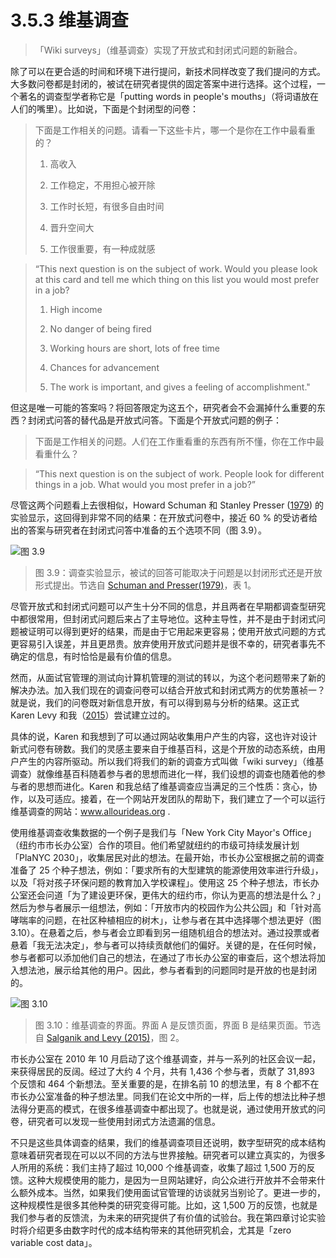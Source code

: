 # 3.5.3 维基调查
> 「Wiki surveys」（维基调查）实现了开放式和封闭式问题的新融合。

除了可以在更合适的时间和环境下进行提问，新技术同样改变了我们提问的方式。大多数问卷都是封闭的，被试在研究者提供的固定答案中进行选择。这个过程，一个著名的调查型学者称它是「putting words in people's mouths」（将词语放在人们的嘴里）。比如说，下面是个封闭型的问卷：

> 下面是工作相关的问题。请看一下这些卡片，哪一个是你在工作中最看重的？
>
> 1. 高收入
>
> 2. 工作稳定，不用担心被开除
>
> 3. 工作时长短，有很多自由时间
>
> 4. 晋升空间大
>
> 5. 工作很重要，有一种成就感

> “This next question is on the subject of work. Would you please look at this card and tell me which thing on this list you would most prefer in a job?
>
> 1. High income
>
> 2. No danger of being fired
>
> 3. Working hours are short, lots of free time
>
> 4. Chances for advancement
>
> 5. The work is important, and gives a feeling of accomplishment."

但这是唯一可能的答案吗？将回答限定为这五个，研究者会不会漏掉什么重要的东西？封闭式问答的替代品是开放式问答。下面是个开放式问题的例子：

> 下面是工作相关的问题。人们在工作重看重的东西有所不懂，你在工作中最看重什么？

> “This next question is on the subject of work. People look for different things in a job. What would you most prefer in a job?”

尽管这两个问题看上去很相似，Howard Schuman 和 Stanley Presser ([1979](https://doi.org/10.2307/2094521)) 的实验显示，这回得到非常不同的结果：在开放式问卷中，接近 60 % 的受访者给出的答案与研究者在封闭式问答中准备的五个选项不同（图 3.9）。

![图 3.9](https://www.bitbybitbook.com/figures/chapter3/bitbybit3-9_schuman_open_1979_tab1.png)

> 图 3.9：调查实验显示，被试的回答可能取决于问题是以封闭形式还是开放形式提出。节选自 [Schuman and Presser(1979)](https://doi.org/10.2307/2094521)，表 1。

尽管开放式和封闭式问题可以产生十分不同的信息，并且两者在早期都调查型研究中都很常用，但封闭式问题后来占了主导地位。这种主导性，并不是由于封闭式问题被证明可以得到更好的结果，而是由于它用起来更容易；使用开放式问题的方式更容易引入误差，并且更昂贵。放弃使用开放式问题并是很不幸的，研究者事先不确定的信息，有时恰恰是最有价值的信息。

然而，从面试官管理的测试向计算机管理的测试的转以，为这个老问题带来了新的解决办法。加入我们现在的调查问卷可以结合开放式和封闭式两方的优势蕙祯一？就是说，我们的问卷既对新信息开放，有可以得到易与分析的结果。这正式 Karen Levy 和我（[2015](https://doi.org/10.1371/journal.pone.0123483)）尝试建立过的。

具体的说，Karen 和我想到了可以通过网站收集用户产生的内容，这也许对设计新式问卷有磅数。我们的灵感主要来自于维基百科，这是个开放的动态系统，由用户产生的内容所驱动。所以我们将我们的新的调查方式叫做「wiki survey」（维基调查）就像维基百科随着参与者的思想而进化一样，我们设想的调查也随着他的参与者的思想而进化。Karen 和我总结了维基调查应当满足的三个性质：贪心，协作，以及可适应。接着，在一个网站开发团队的帮助下，我们建立了一个可以运行维基调查的网站：www.allourideas.org .

使用维基调查收集数据的一个例子是我们与「New York City Mayor's Office」（纽约市市长办公室）合作的项目。他们希望就纽约的市级可持续发展计划「PlaNYC 2030」，收集居民对此的想法。在最开始，市长办公室根据之前的调查准备了 25 个种子想法，例如：「要求所有的大型建筑的能源使用效率进行升级」，以及「将对孩子环保问题的教育加入学校课程」。使用这 25 个种子想法，市长办公室还会问道「为了建设更环保，更伟大的纽约市，你认为更高的想法是什么？」然后为参与者展示一组想法，例如：「开放市内的校园作为公共公园」和「针对高哮喘率的问题，在社区种植相应的树木」，让参与者在其中选择哪个想法更好（图 3.10）。在悬着之后，参与者会立即看到另一组随机组合的想法对。通过投票或者悬着「我无法决定」，参与者可以持续贡献他们的偏好。关键的是，在任何时候，参与者都可以添加他们自己的想法，在通过了市长办公室的审查后，这个想法将加入想法池，展示给其他的用户。因此，参与者看到的问题同时是开放的也是封闭的。

![图 3.10](https://www.bitbybitbook.com/figures/chapter3/bitbybit3-10_salganik_wiki_2015_fig2.png)
> 图 3.10：维基调查的界面。界面 A 是反馈页面，界面 B 是结果页面。节选自 [Salganik and Levy (2015)](https://doi.org/10.1371/journal.pone.0123483)，图 2。

市长办公室在 2010 年 10 月启动了这个维基调查，并与一系列的社区会议一起，来获得居民的反阔。经过了大约 4 个月，共有 1,436 个参与者，贡献了 31,893 个反馈和 464 个新想法。至关重要的是，在排名前 10 的想法里，有 8 个都不在市长办公室准备的种子想法里。同我们在论文中所的一样，后上传的想法比种子想法得分更高的模式，在很多维基调查中都出现了。也就是说，通过使用开放式的问卷，研究者可以发现一些使用封闭式方法遗漏的信息。

不只是这些具体调查的结果，我们的维基调查项目还说明，数字型研究的成本结构意味着研究者现在可以以不同的方法与世界接触。研究者可以建立真实的，为很多人所用的系统：我们主持了超过 10,000 个维基调查，收集了超过 1,500 万的反馈。这种大规模使用的能力，是因为一旦网站建好，向公众进行开放并不会带来什么额外成本。当然，如果我们使用面试官管理的访谈就另当别论了。更进一步的，这种规模性是很多其他种类的研究变得可能。比如，这 1,500 万的反馈，也就是我们参与者的反馈流，为未来的研究提供了有价值的试验台。我在第四章讨论实验时将介绍更多由数字时代的成本结构带来的其他研究机会，尤其是「zero variable cost data」。
